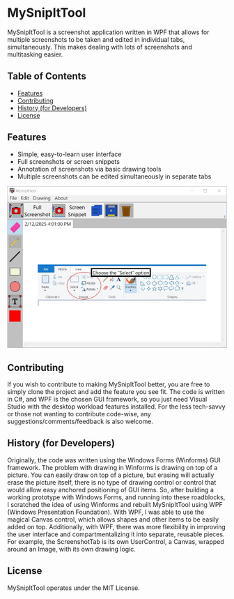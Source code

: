 # MySnipItTool
MySnipItTool is a screenshot application written in WPF that allows for multiple screenshots to be taken and edited in individual tabs, simultaneously.
This makes dealing with lots of screenshots and multitasking easier.

## Table of Contents

- [Features](#features)
- [Contributing](#contributing)
- [History (for Developers)](#history)
- [License](#license)

## Features

- Simple, easy-to-learn user interface
- Full screenshots or screen snippets
- Annotation of screenshots via basic drawing tools
- Multiple screenshots can be edited simultaneously in separate tabs

![Screenshot of MySnipItTool](Screenshot.JPG "Screenshot of MySnipItTool")

## Contributing
If you wish to contribute to making MySnipItTool better, you are free to simply clone the project and add the feature you see fit. The code is written in C#, and WPF is the chosen GUI framework, so you just need Visual Studio with the desktop workload features installed. For the less tech-savvy or those not wanting to contribute code-wise, any suggestions/comments/feedback is also welcome.


## History (for Developers)
Originally, the code was written using the Windows Forms (Winforms) GUI framework. The problem with drawing in Winforms is drawing on top of a picture. You can easily draw on top of a picture, but erasing will actually erase the picture itself, there is no type of drawing control or control that would allow easy anchored positioning of GUI items. So, after building a working prototype with Windows Forms, and running into these roadblocks, I scratched the idea of using Winforms and
rebuilt MySnipItTool using WPF (Windows Presentation Foundation). With WPF, I was able to use the magical Canvas control, which allows shapes and other items to be easily added on top. Additionally, with WPF, there was more flexibility in improving the user interface and compartmentalizing it into separate, reusable pieces. For example, the ScreenshotTab is its own UserControl, a Canvas, wrapped around an Image, with its own drawing logic.

## License
MySnipItTool operates under the MIT License.



